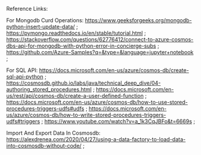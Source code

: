 ﻿Reference Links:


For Mongodb Curd Operations:
https://www.geeksforgeeks.org/mongodb-python-insert-update-data/ ;
https://pymongo.readthedocs.io/en/stable/tutorial.html ;
https://stackoverflow.com/questions/62776412/connect-to-azure-cosmos-dbs-api-for-mongodb-with-python-error-in-concierge-subs ;
https://github.com/Azure-Samples?q=&type=&language=jupyter+notebook ;


For SQL API:
https://docs.microsoft.com/en-us/azure/cosmos-db/create-sql-api-python ;
https://cosmosdb.github.io/labs/java/technical_deep_dive/04-authoring_stored_procedures.html ;
https://docs.microsoft.com/en-us/rest/api/cosmos-db/create-a-user-defined-function ;
https://docs.microsoft.com/en-us/azure/cosmos-db/how-to-use-stored-procedures-triggers-udfs#udfs ;
https://docs.microsoft.com/en-us/azure/cosmos-db/how-to-write-stored-procedures-triggers-udfs#triggers ;
https://www.youtube.com/watch?v=a_1k3CqJBFo&t=6669s ;


Import And Export Data In Cosmosdb:
https://alexdrenea.com/2020/04/27/using-a-data-factory-to-load-data-into-cosmosdb-without-code/ ;